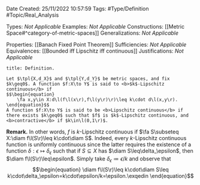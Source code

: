 <div class="topSpace"></div>

Date Created: 25/11/2022 10:57:59
Tags: #Type/Definition #Topic/Real_Analysis

Types: <i>Not Applicable</i>
Examples: <i>Not Applicable</i>
Constructions: [[Metric Space#^category-of-metric-spaces]]
Generalizations: <i>Not Applicable</i>

Properties: [[Banach Fixed Point Theorem]]
Sufficiencies: <i>Not Applicable</i>
Equivalences: [[Bounded iff Lipschitz iff continuous]]
Justifications: <i>Not Applicable</i>

``` ad-Definition
title: Definition.

Let $\tpl{X,d_X}$ and $\tpl{Y,d_Y}$ be metric spaces, and fix $k\geq0$. A function $f:X\to Y$ is said to <b>$k$-Lipschitz continuous</b> if
$$\begin{equation}
    \fa x,y\in X:d\l(f\l(x\r),f\l(y\r)\r)\leq k\cdot d\l(x,y\r).
\end{equation}$$
A function $f:X\to Y$ is said to be <b>Lipschitz continuous</b> if there exists $k\geq0$ such that $f$ is $k$-Lipschitz continuous, and <b>contractive</b> if $k\in\l(0,1\r)$.

```

<b>Remark.</b> In other words, $f$ is $k$-Lipschitz continuous if $\fa S\subseteq X:\diam f\l(S\r)\leq k\cdot\diam S$. Indeed, every $k$-Lipschitz continuous function is uniformly continuous since the latter requires the existence of a function $\delta:\epsilon\mapsto\delta_\epsilon$ such that if $S\subseteq X$ has $\diam S\leq\delta_\epsilon$, then $\diam f\l(S\r)\leq\epsilon$. Simply take $\delta_\epsilon\coloneqq\epsilon/k$ and observe that
$$\begin{equation}
    \diam f\l(S\r)\leq k\cdot\diam S\leq k\cdot\delta_\epsilon=k\cdot\epsilon/k=\epsilon.\exqedin
\end{equation}$$
